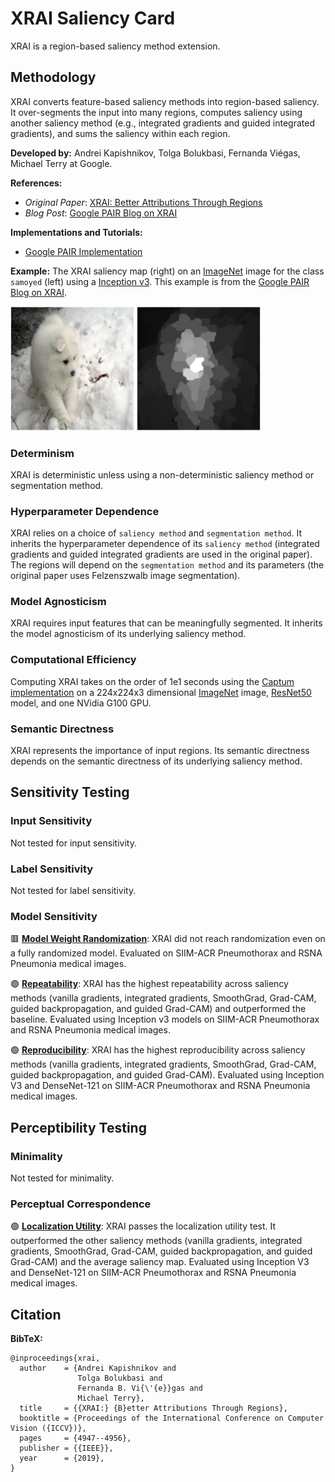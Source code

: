 # XRAI Saliency Card
XRAI is a region-based saliency method extension.

## Methodology
XRAI converts feature-based saliency methods into region-based saliency. It over-segments the input into many regions, computes saliency using another saliency method (e.g., integrated gradients and guided integrated gradients), and sums the saliency within each region.

**Developed by:** Andrei Kapishnikov, Tolga Bolukbasi, Fernanda Viégas, Michael Terry at Google.

**References:**
- *Original Paper*: [XRAI: Better Attributions Through Regions](https://arxiv.org/pdf/1906.02825.pdf)
- *Blog Post*: [Google PAIR Blog on XRAI](https://pair-code.github.io/saliency/#xrai)

**Implementations and Tutorials:**
- [Google PAIR Implementation](https://github.com/pair-code/saliency)

**Example:** The XRAI saliency map (right) on an [ImageNet](https://www.image-net.org/) image for the class `samoyed` (left) using a [Inception v3](https://arxiv.org/pdf/1512.00567.pdf). This example is from the [Google PAIR Blog on XRAI](https://pair-code.github.io/saliency/#xrai).

<img src="xrai_example.png" alt="Example of XRAI on an image of a samoyed puppy. The saliency is highlights the dog." width="400" />

### Determinism
XRAI is deterministic unless using a non-deterministic saliency method or segmentation method.

### Hyperparameter Dependence
XRAI relies on a choice of `saliency method` and `segmentation method`.
It inherits the hyperparameter dependence of its `saliency method` (integrated gradients and guided integrated gradients are used in the original paper). The regions will depend on the `segmentation method` and its parameters (the original paper uses Felzenszwalb image segmentation).

### Model Agnosticism
XRAI requires input features that can be meaningfully segmented. It inherits the model agnosticism of its underlying saliency method.

### Computational Efficiency
Computing XRAI takes on the order of $1\mathrm{e}{1}$ seconds using the [Captum implementation](https://captum.ai/api/saliency.html) on a 224x224x3 dimensional [ImageNet](https://www.image-net.org/) image, [ResNet50](https://arxiv.org/abs/1512.03385) model, and one NVidia G100 GPU.

### Semantic Directness
XRAI represents the importance of input regions. Its semantic directness depends on the semantic directness of its underlying saliency method.

## Sensitivity Testing

### Input Sensitivity
Not tested for input sensitivity.

### Label Sensitivity
Not tested for label sensitivity.

### Model Sensitivity

&#128997; **[Model Weight Randomization](https://pubs.rsna.org/doi/10.1148/ryai.2021200267)**: XRAI did not reach randomization even on a fully randomized model. Evaluated on SIIM-ACR Pneumothorax and RSNA Pneumonia medical images.

&#128994; **[Repeatability](https://pubs.rsna.org/doi/10.1148/ryai.2021200267)**: XRAI has the highest repeatability across saliency methods (vanilla gradients, integrated gradients, SmoothGrad, Grad-CAM, guided backpropagation, and guided Grad-CAM) and outperformed the baseline. Evaluated using Inception v3 models on SIIM-ACR Pneumothorax and RSNA Pneumonia medical images.

&#128994; **[Reproducibility](https://pubs.rsna.org/doi/10.1148/ryai.2021200267)**: XRAI has the highest reproducibility across saliency methods (vanilla gradients, integrated gradients, SmoothGrad, Grad-CAM, guided backpropagation, and guided Grad-CAM). Evaluated using Inception V3 and DenseNet-121 on SIIM-ACR Pneumothorax and RSNA Pneumonia medical images.

## Perceptibility Testing

### Minimality
Not tested for minimality.

### Perceptual Correspondence

&#128994; **[Localization Utility](https://pubs.rsna.org/doi/10.1148/ryai.2021200267)**: XRAI passes the localization utility test. It outperformed the other saliency methods (vanilla gradients, integrated gradients, SmoothGrad, Grad-CAM, guided backpropagation, and guided Grad-CAM) and the average saliency map. Evaluated using Inception V3 and DenseNet-121 on SIIM-ACR Pneumothorax and RSNA Pneumonia medical images.

## Citation

**BibTeX:**
```
@inproceedings{xrai,
  author    = {Andrei Kapishnikov and
               Tolga Bolukbasi and
               Fernanda B. Vi{\'{e}}gas and
               Michael Terry},
  title     = {{XRAI:} {B}etter Attributions Through Regions},
  booktitle = {Proceedings of the International Conference on Computer Vision ({ICCV})},
  pages     = {4947--4956},
  publisher = {{IEEE}},
  year      = {2019},
}
```

